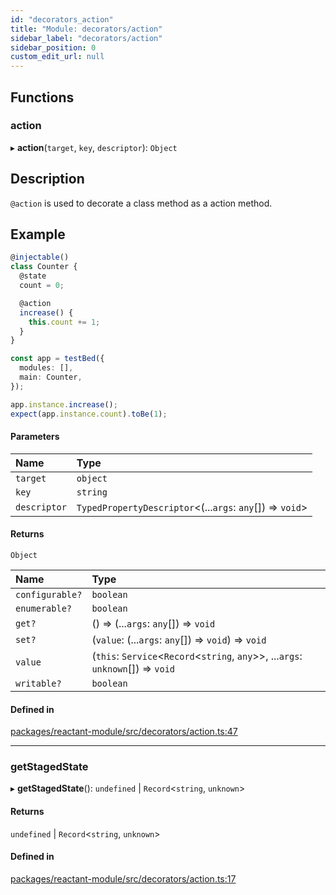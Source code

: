 ```yaml
---
id: "decorators_action"
title: "Module: decorators/action"
sidebar_label: "decorators/action"
sidebar_position: 0
custom_edit_url: null
---
```


## Functions

### action

▸ **action**(`target`, `key`, `descriptor`): `Object`

## Description

`@action` is used to decorate a class method as a action method.

## Example

```ts
@injectable()
class Counter {
  @state
  count = 0;

  @action
  increase() {
    this.count += 1;
  }
}

const app = testBed({
  modules: [],
  main: Counter,
});

app.instance.increase();
expect(app.instance.count).toBe(1);
```

#### Parameters

| Name | Type |
| :------ | :------ |
| `target` | `object` |
| `key` | `string` |
| `descriptor` | `TypedPropertyDescriptor`<(...`args`: `any`[]) => `void`\> |

#### Returns

`Object`

| Name | Type |
| :------ | :------ |
| `configurable?` | `boolean` |
| `enumerable?` | `boolean` |
| `get?` | () => (...`args`: `any`[]) => `void` |
| `set?` | (`value`: (...`args`: `any`[]) => `void`) => `void` |
| `value` | (`this`: `Service`<`Record`<`string`, `any`\>\>, ...`args`: `unknown`[]) => `void` |
| `writable?` | `boolean` |

#### Defined in

[packages/reactant-module/src/decorators/action.ts:47](https://github.com/unadlib/reactant/blob/65ec30fa/packages/reactant-module/src/decorators/action.ts#L47)

___

### getStagedState

▸ **getStagedState**(): `undefined` \| `Record`<`string`, `unknown`\>

#### Returns

`undefined` \| `Record`<`string`, `unknown`\>

#### Defined in

[packages/reactant-module/src/decorators/action.ts:17](https://github.com/unadlib/reactant/blob/65ec30fa/packages/reactant-module/src/decorators/action.ts#L17)
